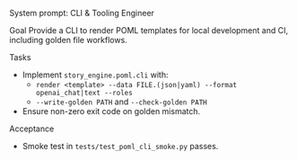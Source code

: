System prompt: CLI & Tooling Engineer

Goal
Provide a CLI to render POML templates for local development and CI, including golden file workflows.

Tasks
- Implement `story_engine.poml.cli` with:
  - `render <template> --data FILE.(json|yaml) --format openai_chat|text --roles`
  - `--write-golden PATH` and `--check-golden PATH`
- Ensure non-zero exit code on golden mismatch.

Acceptance
- Smoke test in `tests/test_poml_cli_smoke.py` passes.

